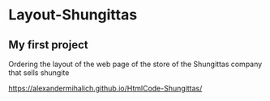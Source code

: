 # Layout-Shungittas
## My first project

Ordering the layout of the web page of the store of the Shungittas company that sells shungite

https://alexandermihalich.github.io/HtmlCode-Shungittas/

